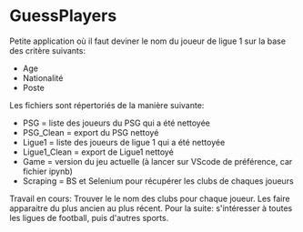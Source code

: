 # GuessPlayers
Petite application où il faut deviner le nom du joueur de ligue 1 sur la base des critère suivants:
  - Age
  - Nationalité
  - Poste

Les fichiers sont répertoriés de la manière suivante:
  - PSG = liste des joueurs du PSG qui a été nettoyée
  - PSG_Clean = export du PSG nettoyé
  - Ligue1 = liste des joueurs de ligue 1 qui a été nettoyée
  - Ligue1_Clean = export de Ligue1 nettoyé
  - Game = version du jeu actuelle (à lancer sur VScode de préférence, car fichier ipynb)
  - Scraping = BS et Selenium pour récupérer les clubs de chaques joueurs

Travail en cours: Trouver le le nom des clubs pour chaque joueur. Les faire apparaitre du plus ancien au plus récent.
Pour la suite: s'intéresser à toutes les ligues de football, puis d'autres sports.
